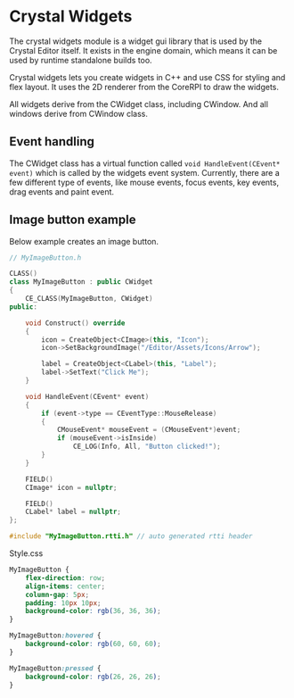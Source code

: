 # Crystal Widgets

The crystal widgets module is a widget gui library that is used by the Crystal Editor itself.
It exists in the engine domain, which means it can be used by runtime standalone builds too.

Crystal widgets lets you create widgets in C++ and use CSS for styling and flex layout. It uses the 2D renderer from the CoreRPI to draw the widgets.

All widgets derive from the CWidget class, including CWindow. And all windows derive from CWindow class.

## Event handling

The CWidget class has a virtual function called `void HandleEvent(CEvent* event)` which is called by the widgets event system. 
Currently, there are a few different type of events, like mouse events, focus events, key events, drag events and paint event.

## Image button example

Below example creates an image button.

```c++
// MyImageButton.h

CLASS()
class MyImageButton : public CWidget
{
    CE_CLASS(MyImageButton, CWidget)
public:

    void Construct() override
    {
        icon = CreateObject<CImage>(this, "Icon");
        icon->SetBackgroundImage("/Editor/Assets/Icons/Arrow");

        label = CreateObject<CLabel>(this, "Label");
        label->SetText("Click Me");
    }

    void HandleEvent(CEvent* event)
    {
        if (event->type == CEventType::MouseRelease)
        {
            CMouseEvent* mouseEvent = (CMouseEvent*)event;
            if (mouseEvent->isInside)
                CE_LOG(Info, All, "Button clicked!");
        }
    }

    FIELD()
    CImage* icon = nullptr;

    FIELD()
    CLabel* label = nullptr;
};

#include "MyImageButton.rtti.h" // auto generated rtti header
```
Style.css
```css
MyImageButton {
    flex-direction: row;
    align-items: center;
    column-gap: 5px;
    padding: 10px 10px;
    background-color: rgb(36, 36, 36);
}

MyImageButton:hovered {
    background-color: rgb(60, 60, 60);
}

MyImageButton:pressed {
    background-color: rgb(26, 26, 26);
}
```


